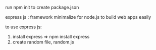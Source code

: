 run npm init to create package.json

express js : framework minimalize for node.js to build web apps easily

to use express js:
1. install express => npm install express
2. create random file, random.js